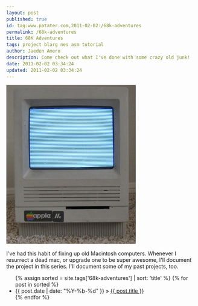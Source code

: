 ```yaml
---
layout: post
published: true
id: tag:www.patater.com,2011-02-02:/68k-adventures
permalink: /68k-adventures
title: 68K Adventures
tags: project blarg nes asm tutorial
author: Jaeden Amero
description: Come check out what I've done with some crazy old junk!
date: 2011-02-02 03:34:24
updated: 2011-02-02 03:34:24
---
```

![Simasimac SE/30](/images/simasimacse30-420.jpg)

<p>I've had this habit of fixing up old Macintosh computers. Whenever I
resurrect a dead mac, or upgrade one to be super awesome, I'll document the
project in this series. I'll document some of my past projects, too.</p>

<ul class="posts">
{% assign sorted = site.tags['68k-adventures'] | sort: 'title' %}
{% for post in sorted %}
  <li><span>{{ post.date | date: "%Y-%b-%d" }}</span> &raquo; <a href="{{ post.url }}">{{ post.title }}</a></li>
{% endfor %}
</ul>

